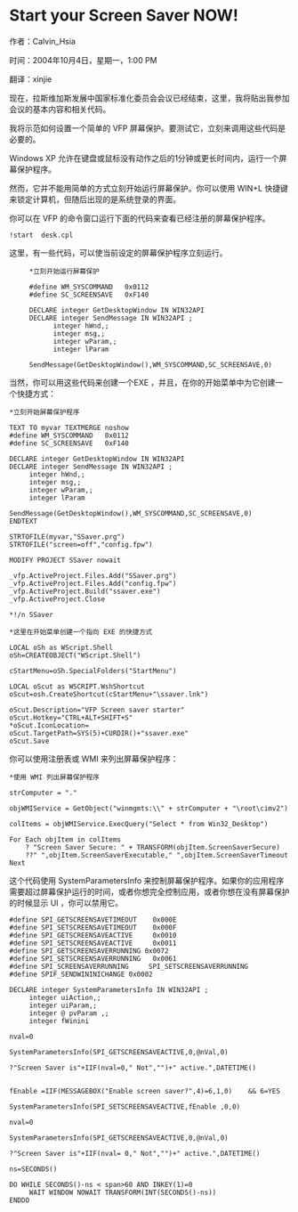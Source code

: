 # Start your Screen Saver NOW!

作者：Calvin_Hsia

时间：2004年10月4日，星期一，1:00 PM

翻译：xinjie
 
现在，拉斯维加斯发展中国家标准化委员会会议已经结束，这里，我将贴出我参加会议的基本内容和相关代码。 

我将示范如何设置一个简单的 VFP 屏幕保护。要测试它，立刻来调用这些代码是必要的。 

Windows XP 允许在键盘或鼠标没有动作之后的1分钟或更长时间内，运行一个屏幕保护程序。

然而，它并不能用简单的方式立刻开始运行屏幕保护。你可以使用 WIN+L 快捷键来锁定计算机，但随后出现的是系统登录的界面。

你可以在 VFP 的命令窗口运行下面的代码来查看已经注册的屏幕保护程序。
```foxpro
!start  desk.cpl
```
 
这里，有一些代码，可以使当前设定的屏幕保护程序立刻运行。

 ```foxpro
      *立刻开始运行屏幕保护

      #define WM_SYSCOMMAND   0x0112
      #define SC_SCREENSAVE   0xF140

      DECLARE integer GetDesktopWindow IN WIN32API
      DECLARE integer SendMessage IN WIN32API ;
            integer hWnd,;
            integer msg,;
            integer wParam,;
            integer lParam
 
      SendMessage(GetDesktopWindow(),WM_SYSCOMMAND,SC_SCREENSAVE,0)
```
 
当然，你可以用这些代码来创建一个EXE ，并且，在你的开始菜单中为它创建一个快捷方式：

 ```foxpro
*立刻开始屏幕保护程序

TEXT TO myvar TEXTMERGE noshow
#define WM_SYSCOMMAND   0x0112
#define SC_SCREENSAVE   0xF140

DECLARE integer GetDesktopWindow IN WIN32API
DECLARE integer SendMessage IN WIN32API ;
      integer hWnd,;
      integer msg,;
      integer wParam,;
      integer lParam

SendMessage(GetDesktopWindow(),WM_SYSCOMMAND,SC_SCREENSAVE,0)
ENDTEXT

STRTOFILE(myvar,"SSaver.prg")
STRTOFILE("screen=off","config.fpw")

MODIFY PROJECT SSaver nowait

_vfp.ActiveProject.Files.Add("SSaver.prg")
_vfp.ActiveProject.Files.Add("config.fpw")
_vfp.ActiveProject.Build("ssaver.exe")
_vfp.ActiveProject.Close

*!/n SSaver

*这里在开始菜单创建一个指向 EXE 的快捷方式

LOCAL oSh as WScript.Shell
oSh=CREATEOBJECT("WScript.Shell")

cStartMenu=oSh.SpecialFolders("StartMenu")

LOCAL oScut as WSCRIPT.WshShortcut
oScut=osh.CreateShortcut(cStartMenu+"\ssaver.lnk")

oScut.Description="VFP Screen saver starter"
oScut.Hotkey="CTRL+ALT+SHIFT+S"
*oScut.IconLocation=
oScut.TargetPath=SYS(5)+CURDIR()+"ssaver.exe"
oScut.Save
```

你可以使用注册表或 WMI 来列出屏幕保护程序：

```foxpro
*使用 WMI 列出屏幕保护程序

strComputer = "."

objWMIService = GetObject("winmgmts:\\" + strComputer + "\root\cimv2")

colItems = objWMIService.ExecQuery("Select * from Win32_Desktop")

For Each objItem in colItems
    ? "Screen Saver Secure: " + TRANSFORM(objItem.ScreenSaverSecure)
    ??" ",objItem.ScreenSaverExecutable," ",objItem.ScreenSaverTimeout
Next
```

这个代码使用 SystemParametersInfo 来控制屏幕保护程序。如果你的应用程序需要超过屏幕保护运行的时间，或者你想完全控制应用，或者你想在没有屏幕保护的时候显示 UI ，你可以禁用它。

 ```foxpro
#define SPI_GETSCREENSAVETIMEOUT    0x000E
#define SPI_SETSCREENSAVETIMEOUT    0x000F
#define SPI_GETSCREENSAVEACTIVE     0x0010
#define SPI_SETSCREENSAVEACTIVE     0x0011
#define SPI_GETSCREENSAVERRUNNING 0x0072
#define SPI_SETSCREENSAVERRUNNING   0x0061
#define SPI_SCREENSAVERRUNNING     SPI_SETSCREENSAVERRUNNING
#define SPIF_SENDWININICHANGE 0x0002

DECLARE integer SystemParametersInfo IN WIN32API ;
      integer uiAction,;
      integer uiParam,;
      integer @ pvParam ,;
      integer fWinini

nval=0     

SystemParametersInfo(SPI_GETSCREENSAVEACTIVE,0,@nVal,0)

?"Screen Saver is"+IIF(nval=0," Not","")+" active.",DATETIME()
 

fEnable =IIF(MESSAGEBOX("Enable screen saver?",4)=6,1,0)    && 6=YES

SystemParametersInfo(SPI_SETSCREENSAVEACTIVE,fEnable ,0,0)

nval=0     

SystemParametersInfo(SPI_GETSCREENSAVEACTIVE,0,@nVal,0)

?"Screen Saver is"+IIF(nval= 0," Not","")+" active.",DATETIME()

ns=SECONDS()

DO WHILE SECONDS()-ns < span>60 AND INKEY(1)=0
      WAIT WINDOW NOWAIT TRANSFORM(INT(SECONDS()-ns))
ENDDO
```
